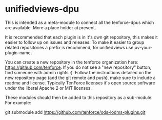 # unifiedviews-dpu

This is intended as a meta-module to connect all the tenforce-dpus
which are available. More a place holder at present.

It is recommended that each plugin is in it's own git repository, this
makes it easier to follow up on issues and releases. To make it easier
to group related repositories a prefix is recommend, for unifiedviews
use uv-your-plugin-name.

You can create a new repository in the tenforce organization here:
https://github.com/tenforce. If you do not see a "new repository"
button, find someone with admin rights :). Follow the instructions
detailed on the new repository page (add the git remote and push),
make sure to include a readme and license. Typically TenForce licenses
it's open source software under the liberal Apache 2 or MIT licenses.

These modules should then be added to this repository as a sub-module.
For example:

  git submodule add https://github.com/tenforce/ods-lodms-plugins.git

